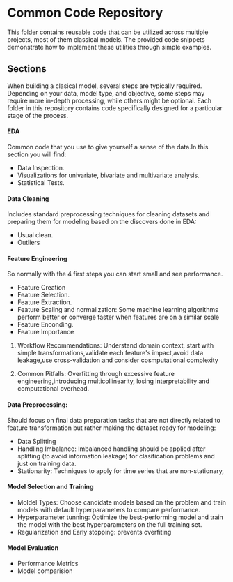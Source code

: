# Common Code Repository
This folder contains reusable code that can be utilized across multiple projects, most of them classical models. The provided code snippets demonstrate how to implement these utilities through simple examples.

## Sections
When building a clasical model, several steps are typically required. Depending on your data, model type, and objective, some steps may require more in-depth processing, while others might be optional. Each folder in this repository contains code specifically designed for a particular stage of the process.

#### EDA
Common code that you use to give yourself a sense of the data.In this section you will find:
- Data Inspection.
- Visualizations for univariate, bivariate and multivariate analysis.
- Statistical Tests.


#### Data Cleaning
Includes standard preprocessing techniques for cleaning datasets and preparing them for modeling based on the discovers done in EDA:
- Usual clean.
- Outliers


#### Feature Engineering
So normally with the 4 first steps you can start small and see performance.
- Feature Creation
- Feature Selection.
- Feature Extraction.
- Feature Scaling and normalization: Some machine learning algorithms perform better or converge faster when features are on a similar scale 
- Feature Enconding.
- Feature Importance 

1. Workflow Recommendations: Understand domain context, start with simple transformations,validate each feature's impact,avoid data leakage,use cross-validation and consider cosmputational complexity

2. Common Pitfalls: Overfitting through excessive feature engineering,introducing multicollinearity, losing interpretability and computational overhead. 

#### Data Preprocessing: 
Should focus on final data preparation tasks that are not directly related to feature transformation but rather making the dataset ready for modeling:
- Data Splitting
- Handling Imbalance: Imbalanced handling should be applied after splitting (to avoid information leakage) for clasification problems and just on training data.
- Stationarity: Techniques to apply for time series that are non-stationary,

#### Model Selection and Training
- Moldel Types: Choose candidate models based on the problem and train models with default hyperparameters to compare performance.
- Hyperparameter tunning: Optimize the best-performing model and train the model with the best hyperparameters on the full training set.
- Regularization and Early stopping: prevents overfiting 

#### Model Evaluation 
- Performance Metrics
- Model comparision










